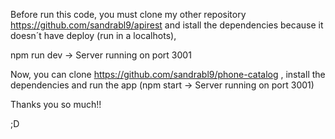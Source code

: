 Before run this code, you must clone my other repository https://github.com/sandrabl9/apirest and istall the dependencies because it doesn´t have deploy (run in a localhots),

npm run dev -> Server running on port 3001

Now, you can clone https://github.com/sandrabl9/phone-catalog , install the dependencies and run the app (npm start -> Server running on port 3001)

Thanks you so much!!

;D

